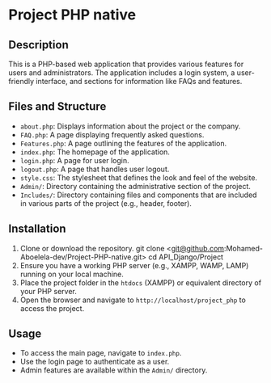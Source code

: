 # Project PHP native

## Description
This is a PHP-based web application that provides various features for users and administrators. The application includes a login system, a user-friendly interface, and sections for information like FAQs and features.

## Files and Structure
- `about.php`: Displays information about the project or the company.
- `FAQ.php`: A page displaying frequently asked questions.
- `Features.php`: A page outlining the features of the application.
- `index.php`: The homepage of the application.
- `login.php`: A page for user login.
- `logout.php`: A page that handles user logout.
- `style.css`: The stylesheet that defines the look and feel of the website.
- `Admin/`: Directory containing the administrative section of the project.
- `Includes/`: Directory containing files and components that are included in various parts of the project (e.g., header, footer).

## Installation

1. Clone or download the repository.
  git clone <git@github.com:Mohamed-Aboelela-dev/Project-PHP-native.git>
  cd API_Django/Project
2. Ensure you have a working PHP server (e.g., XAMPP, WAMP, LAMP) running on your local machine.
3. Place the project folder in the `htdocs` (XAMPP) or equivalent directory of your PHP server.
4. Open the browser and navigate to `http://localhost/project_php` to access the project.

## Usage

- To access the main page, navigate to `index.php`.
- Use the login page to authenticate as a user.
- Admin features are available within the `Admin/` directory.



